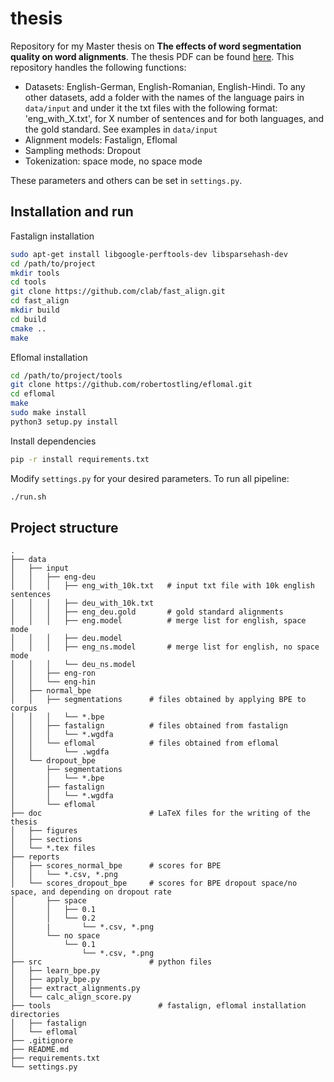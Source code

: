 # thesis

Repository for my Master thesis on **The effects of word segmentation quality on word alignments**. The thesis PDF can be found [here](https://github.com/anebz/thesis/blob/master/doc/main.pdf). This repository handles the following functions:

* Datasets: English-German, English-Romanian, English-Hindi. To any other datasets, add a folder with the names of the language pairs in `data/input` and under it the txt files with the following format: 'eng_with_X.txt', for X number of sentences and for both languages, and the gold standard. See examples in `data/input` 
* Alignment models: Fastalign, Eflomal
* Sampling methods: Dropout
* Tokenization: space mode, no space mode

These parameters and others can be set in `settings.py`.

## Installation and run

Fastalign installation

```bash
sudo apt-get install libgoogle-perftools-dev libsparsehash-dev
cd /path/to/project
mkdir tools
cd tools
git clone https://github.com/clab/fast_align.git
cd fast_align
mkdir build
cd build
cmake ..
make
```

Eflomal installation

```bash
cd /path/to/project/tools
git clone https://github.com/robertostling/eflomal.git
cd eflomal
make
sudo make install
python3 setup.py install
```

Install dependencies

```bash
pip -r install requirements.txt
```

Modify `settings.py` for your desired parameters. To run all pipeline:

```bash
./run.sh
```

## Project structure

```
.
├── data
│   ├── input
│   │   ├── eng-deu
│   │   │   ├── eng_with_10k.txt   # input txt file with 10k english sentences
│   │   │   ├── deu_with_10k.txt
│   │   │   ├── eng_deu.gold       # gold standard alignments
│   │   │   ├── eng.model          # merge list for english, space mode
│   │   │   ├── deu.model
│   │   │   ├── eng_ns.model       # merge list for english, no space mode
│   │   │   └── deu_ns.model
│   │   ├── eng-ron
│   │   └── eng-hin
│   ├── normal_bpe
│   │   ├── segmentations      # files obtained by applying BPE to corpus
│   │   │   └── *.bpe
│   │   ├── fastalign          # files obtained from fastalign 
│   │   │   └── *.wgdfa
│   │   └── eflomal            # files obtained from eflomal 
│   │       └── .wgdfa
│   └── dropout_bpe
│       ├── segmentations
│       │   └── *.bpe
│       ├── fastalign
│       │   └── *.wgdfa
│       └── eflomal
├── doc                        # LaTeX files for the writing of the thesis
│   ├── figures
│   ├── sections
│   └── *.tex files
├── reports
│   ├── scores_normal_bpe      # scores for BPE
│   │   └── *.csv, *.png
│   └── scores_dropout_bpe     # scores for BPE dropout space/no space, and depending on dropout rate
│       ├── space
│       │   ├── 0.1
│       │   └── 0.2
│       |       └── *.csv, *.png
│       └── no space
│           └── 0.1
│               └── *.csv, *.png
├── src                        # python files
│   ├── learn_bpe.py
│   ├── apply_bpe.py
│   ├── extract_alignments.py
│   └── calc_align_score.py
├── tools                        # fastalign, eflomal installation directories
│   ├── fastalign
│   └── eflomal
├── .gitignore
├── README.md
├── requirements.txt
└── settings.py
```
